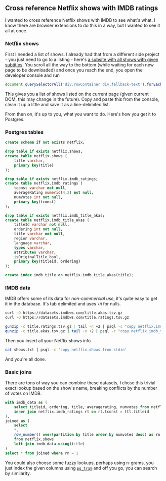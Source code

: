 ## Cross reference Netflix shows with IMDB ratings

I wanted to cross reference Netflix shows with IMDB to see what's what. I know there are browser extensions to do this in a way, but I wanted to see it all at once.

### Netflix shows
First I needed a list of shows. I already had that from a different side project - you just need to go to a listing - here's [a subsite with all shows with given subtitles](https://www.netflix.com/browse/subtitles/cs). You scroll all the way to the bottom (while waiting for each new page to be downloaded) and once you reach the end, you open the developer console and run

```javascript
document.querySelectorAll('div.rowContainer div.fallback-text').forEach(x => console.log(x.textContent))
```

This gives you a list of shows listed on the current page (given current DOM, this may change in the future). Copy and paste this from the console, clean it up a little and save it as a line-delimited list.

From then on, it's up to you, what you want to do. Here's how you get it to Postgres.

### Postgres tables

```sql
create schema if not exists netflix;

drop table if exists netflix.shows;
create table netflix.shows (
	title varchar,
	primary key(title)
);

drop table if exists netflix.imdb_ratings;
create table netflix.imdb_ratings (
	tconst varchar not null,
	averageRating numeric(4,2) not null,
	numVotes int not null,
	primary key(tconst)
);

drop table if exists netflix.imdb_title_akas;
create table netflix.imdb_title_akas (
	titleId varchar not null, 
	ordering int not null,
	title varchar not null,
	region varchar, 
	language varchar, 
	types varchar, 
	attributes varchar,
	isOriginalTitle bool,
	primary key(titleid, ordering)
);

create index imdb_title on netflix.imdb_title_akas(title);
```

### IMDB data

IMDB offers some of its data for *non-commercial use*, it's quite easy to get it in the database. It's tab delimited and uses `\N` for nulls.

```sh
curl -O https://datasets.imdbws.com/title.akas.tsv.gz
curl -O https://datasets.imdbws.com/title.ratings.tsv.gz

gunzip -c title.ratings.tsv.gz | tail -n +2 | psql -c "copy netflix.imdb_ratings from stdin delimiter E'\t' NULL '\N'"
gunzip -c title.akas.tsv.gz | tail -n +2 | psql -c "copy netflix.imdb_title_akas from stdin delimiter E'\t' NULL '\N'"
```

Then you insert all your Netflix shows info

```sh
cat shows.txt | psql -c 'copy netflix.shows from stdin'
```

And you're all done.

### Basic joins

There are tons of way you can combine these datasets, I chose this trivial exact lookup based on the show's name, breaking conflicts by the number of votes on IMDB.

```sql
with imdb_data as (
	select titleid, ordering, title, averagerating, numvotes from netflix.imdb_title_akas ttl
	inner join netflix.imdb_ratings rt on rt.tconst = ttl.titleid
),
joined as (	
	select
	*,
	row_number() over(partition by title order by numvotes desc) as rn
	from netflix.shows
	left join imdb_data using(title)
)
select * from joined where rn = 1
```

You could also choose some fuzzy lookups, perhaps using n-grams, you just index the given columns using [`pg_trgm`](https://www.postgresql.org/docs/11/pgtrgm.html) and off you go, you can search by similarity.
